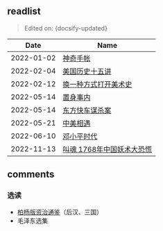 ## readlist

> Edited on: {docsify-updated}

Date | Name
--- | ---
2022-01-02 | [神奇手帐](https://book.douban.com/subject/26586771/)
2022-02-04 | [美国历史十五讲](https://book.douban.com/subject/26466988/)
2022-02-12 | [换一种方式打开美术史](https://book.douban.com/subject/34786548/)
2022-05-14 | [置身事内](https://book.douban.com/subject/35546622/)
2022-05-14 | [东方快车谋杀案](https://book.douban.com/subject/30466191/)
2022-05-21| [中美相遇](https://book.douban.com/subject/35301514/)
2022-06-10 | [邓小平时代](https://book.douban.com/subject/20424526/)
2022-11-13 | [叫魂 1768年中国妖术大恐慌](https://book.douban.com/subject/10471333/)


## comments

### 选读
- [柏杨版资治通鉴](https://book.douban.com/subject/34446495/)（后汉、三国）
- 毛泽东选集
